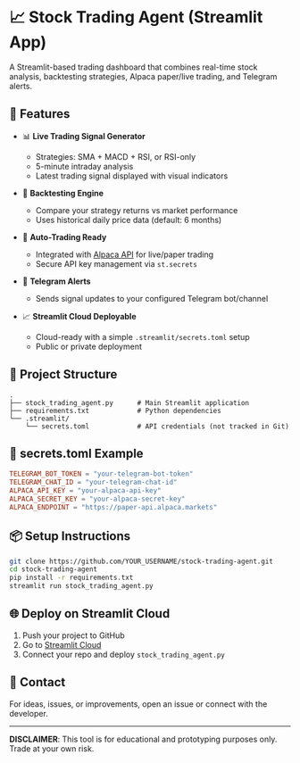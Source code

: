 # 📈 Stock Trading Agent (Streamlit App)

A Streamlit-based trading dashboard that combines real-time stock analysis, backtesting strategies, Alpaca paper/live trading, and Telegram alerts.

## 🚀 Features

- 📊 **Live Trading Signal Generator**
  - Strategies: SMA + MACD + RSI, or RSI-only
  - 5-minute intraday analysis
  - Latest trading signal displayed with visual indicators

- 🧠 **Backtesting Engine**
  - Compare your strategy returns vs market performance
  - Uses historical daily price data (default: 6 months)

- 🤖 **Auto-Trading Ready**
  - Integrated with [Alpaca API](https://alpaca.markets/) for live/paper trading
  - Secure API key management via `st.secrets`

- 🔔 **Telegram Alerts**
  - Sends signal updates to your configured Telegram bot/channel

- 📈 **Streamlit Cloud Deployable**
  - Cloud-ready with a simple `.streamlit/secrets.toml` setup
  - Public or private deployment

## 🧰 Project Structure

```
.
├── stock_trading_agent.py      # Main Streamlit application
├── requirements.txt            # Python dependencies
└── .streamlit/
    └── secrets.toml            # API credentials (not tracked in Git)
```

## 🔐 secrets.toml Example

```toml
TELEGRAM_BOT_TOKEN = "your-telegram-bot-token"
TELEGRAM_CHAT_ID = "your-telegram-chat-id"
ALPACA_API_KEY = "your-alpaca-api-key"
ALPACA_SECRET_KEY = "your-alpaca-secret-key"
ALPACA_ENDPOINT = "https://paper-api.alpaca.markets"
```

## 📦 Setup Instructions

```bash
git clone https://github.com/YOUR_USERNAME/stock-trading-agent.git
cd stock-trading-agent
pip install -r requirements.txt
streamlit run stock_trading_agent.py
```

## 🌐 Deploy on Streamlit Cloud

1. Push your project to GitHub
2. Go to [Streamlit Cloud](https://streamlit.io/cloud)
3. Connect your repo and deploy `stock_trading_agent.py`

## 📩 Contact

For ideas, issues, or improvements, open an issue or connect with the developer.

---

**DISCLAIMER**: This tool is for educational and prototyping purposes only. Trade at your own risk.
